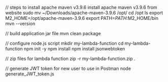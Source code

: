 // steps to install apache maven v3.9.6
install apache maven v3.9.6 from website
sudo mv ~/Downloads/apache-maven-3.9.6 /opt/
cd /opt
ls
export M2_HOME=/opt/apache-maven-3.9.6
export PATH=$PATH:$M2_HOME/bin
mvn --version

// build application jar file
mvn clean package

// configure node.js script
mkdir my-lambda-function
cd my-lambda-function
npm init -y
npm install
npm install jsonwebtoken

// zip files for lambda function
zip -r my-lambda-function.zip .

// generate JWT token for new user to use in Postman
node generate_JWT_token.js
